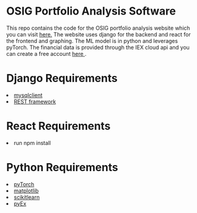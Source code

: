 # OSIG Portfolio Analysis Software
This repo contains the code for the OSIG portfolio analysis website which you can visit <a href="">here.</a>
The website uses django for the backend and react for the frontend and graphing. The ML model is in python
and leverages pyTorch. The financial data is provided through the IEX cloud api and you can create a free account
<a href="https://www.iexcloud.io/core-data/"> here </a>.


# Django Requirements
<li> <a href ="https://pypi.org/project/mysqlclient/">mysqlclient</a>
<li> <a href ="https://www.django-rest-framework.org/#installation">REST framework</a>
  
# React Requirements
<li> run npm install

# Python Requirements
<li> <a href="https://pytorch.org/get-started/locally/#windows-installation"> pyTorch </a>
<li> <a href="https://matplotlib.org/stable/users/installing.html"> matplotlib </a>
<li> <a href="https://scikit-learn.org/stable/install.html"> scikitlearn </a>
<li> <a href="https://pyex.readthedocs.io/en/latest/"> pyEx </a>

